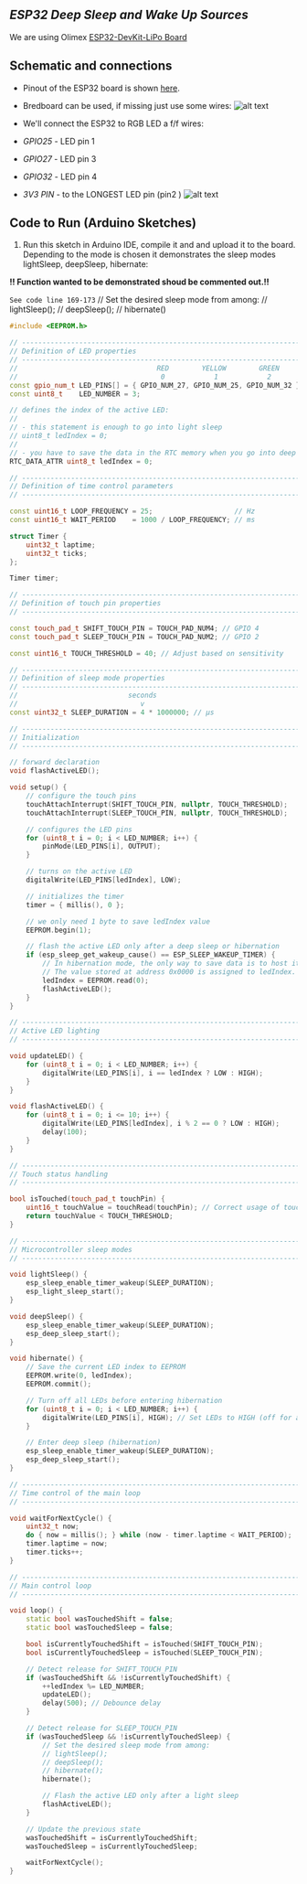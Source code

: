 ## *ESP32 Deep Sleep and Wake Up Sources*

We are using Olimex [ESP32-DevKit-LiPo Board](https://github.com/OLIMEX/ESP32-DevKit-LiPo/blob/master/DOCS/ESP32-DevKit-LiPo-user-manual.pdf) 

## Schematic and connections

- Pinout of the ESP32 board is shown [here](images/olimex_esp32.png).
- Bredboard can be used, if missing just use some wires:
 ![alt text](images/wiring.jpg)

- We'll connect the ESP32 to RGB LED a f/f wires:
 -  _GPIO25_ - LED pin 1
 -  _GPIO27_ - LED pin 3
 -  _GPIO32_ - LED pin 4
 - _3V3 PIN_ - to the LONGEST LED pin (pin2 )
![alt text](images/power_modes.png)


## Code to Run (Arduino Sketches)

1. Run this sketch in Arduino IDE, compile it and and upload it to the board. Depending to the mode is chosen it demonstrates the sleep modes lightSleep, deepSleep, hibernate:

**!! Function wanted to be demonstrated shoud be commented out.!!**

```See code line 169-173```
// Set the desired sleep mode from among:
        // lightSleep();
        // deepSleep();
        // hibernate()

```cpp
#include <EEPROM.h>

// ----------------------------------------------------------------------------
// Definition of LED properties
// ----------------------------------------------------------------------------
//                                  RED        YELLOW        GREEN
//                                   0            1            2
const gpio_num_t LED_PINS[] = { GPIO_NUM_27, GPIO_NUM_25, GPIO_NUM_32 };
const uint8_t    LED_NUMBER = 3;

// defines the index of the active LED:
//
// - this statement is enough to go into light sleep
// uint8_t ledIndex = 0;
//
// - you have to save the data in the RTC memory when you go into deep sleep
RTC_DATA_ATTR uint8_t ledIndex = 0;

// ----------------------------------------------------------------------------
// Definition of time control parameters
// ----------------------------------------------------------------------------

const uint16_t LOOP_FREQUENCY = 25;                    // Hz
const uint16_t WAIT_PERIOD    = 1000 / LOOP_FREQUENCY; // ms

struct Timer {
    uint32_t laptime;
    uint32_t ticks;
};

Timer timer;

// ----------------------------------------------------------------------------
// Definition of touch pin properties
// ----------------------------------------------------------------------------

const touch_pad_t SHIFT_TOUCH_PIN = TOUCH_PAD_NUM4; // GPIO 4
const touch_pad_t SLEEP_TOUCH_PIN = TOUCH_PAD_NUM2; // GPIO 2

const uint16_t TOUCH_THRESHOLD = 40; // Adjust based on sensitivity

// ----------------------------------------------------------------------------
// Definition of sleep mode properties
// ----------------------------------------------------------------------------
//                           seconds
//                              v
const uint32_t SLEEP_DURATION = 4 * 1000000; // µs

// ----------------------------------------------------------------------------
// Initialization
// ----------------------------------------------------------------------------

// forward declaration
void flashActiveLED();

void setup() {
    // configure the touch pins
    touchAttachInterrupt(SHIFT_TOUCH_PIN, nullptr, TOUCH_THRESHOLD);
    touchAttachInterrupt(SLEEP_TOUCH_PIN, nullptr, TOUCH_THRESHOLD);

    // configures the LED pins
    for (uint8_t i = 0; i < LED_NUMBER; i++) {
        pinMode(LED_PINS[i], OUTPUT);
    }

    // turns on the active LED
    digitalWrite(LED_PINS[ledIndex], LOW);

    // initializes the timer
    timer = { millis(), 0 };

    // we only need 1 byte to save ledIndex value
    EEPROM.begin(1);

    // flash the active LED only after a deep sleep or hibernation
    if (esp_sleep_get_wakeup_cause() == ESP_SLEEP_WAKEUP_TIMER) {
        // In hibernation mode, the only way to save data is to host it in the EEPROM.
        // The value stored at address 0x0000 is assigned to ledIndex.
        ledIndex = EEPROM.read(0);
        flashActiveLED();
    }
}

// ----------------------------------------------------------------------------
// Active LED lighting
// ----------------------------------------------------------------------------

void updateLED() {
    for (uint8_t i = 0; i < LED_NUMBER; i++) {
        digitalWrite(LED_PINS[i], i == ledIndex ? LOW : HIGH);
    }
}

void flashActiveLED() {
    for (uint8_t i = 0; i <= 10; i++) {
        digitalWrite(LED_PINS[ledIndex], i % 2 == 0 ? LOW : HIGH);
        delay(100);
    }
}

// ----------------------------------------------------------------------------
// Touch status handling
// ----------------------------------------------------------------------------

bool isTouched(touch_pad_t touchPin) {
    uint16_t touchValue = touchRead(touchPin); // Correct usage of touchRead()
    return touchValue < TOUCH_THRESHOLD;
}

// ----------------------------------------------------------------------------
// Microcontroller sleep modes
// ----------------------------------------------------------------------------

void lightSleep() {
    esp_sleep_enable_timer_wakeup(SLEEP_DURATION);
    esp_light_sleep_start();
}

void deepSleep() {
    esp_sleep_enable_timer_wakeup(SLEEP_DURATION);
    esp_deep_sleep_start();
}

void hibernate() {
    // Save the current LED index to EEPROM
    EEPROM.write(0, ledIndex);
    EEPROM.commit();

    // Turn off all LEDs before entering hibernation
    for (uint8_t i = 0; i < LED_NUMBER; i++) {
        digitalWrite(LED_PINS[i], HIGH); // Set LEDs to HIGH (off for active-low LEDs)
    }

    // Enter deep sleep (hibernation)
    esp_sleep_enable_timer_wakeup(SLEEP_DURATION);
    esp_deep_sleep_start();
}

// ----------------------------------------------------------------------------
// Time control of the main loop
// ----------------------------------------------------------------------------

void waitForNextCycle() {
    uint32_t now;
    do { now = millis(); } while (now - timer.laptime < WAIT_PERIOD);
    timer.laptime = now;
    timer.ticks++;
}

// ----------------------------------------------------------------------------
// Main control loop
// ----------------------------------------------------------------------------

void loop() {
    static bool wasTouchedShift = false;
    static bool wasTouchedSleep = false;

    bool isCurrentlyTouchedShift = isTouched(SHIFT_TOUCH_PIN);
    bool isCurrentlyTouchedSleep = isTouched(SLEEP_TOUCH_PIN);

    // Detect release for SHIFT_TOUCH_PIN
    if (wasTouchedShift && !isCurrentlyTouchedShift) {
        ++ledIndex %= LED_NUMBER;
        updateLED();
        delay(500); // Debounce delay
    }

    // Detect release for SLEEP_TOUCH_PIN
    if (wasTouchedSleep && !isCurrentlyTouchedSleep) {
        // Set the desired sleep mode from among:
        // lightSleep();
        // deepSleep();
        // hibernate();
        hibernate();

        // Flash the active LED only after a light sleep
        flashActiveLED();
    }

    // Update the previous state
    wasTouchedShift = isCurrentlyTouchedShift;
    wasTouchedSleep = isCurrentlyTouchedSleep;

    waitForNextCycle();
}


```
